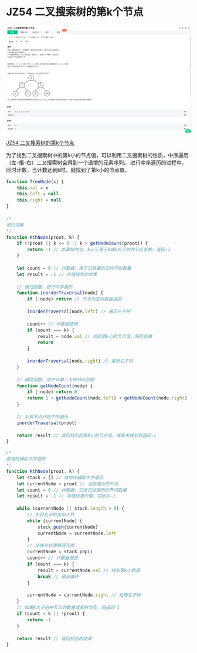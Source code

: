 # JZ54 二叉搜索树的第k个节点

![1](./img/JZ54%20二叉搜索树的第k个节点%201.jpg)
![2](./img/JZ54%20二叉搜索树的第k个节点%202.jpg)

[JZ54 二叉搜索树的第k个节点](https://www.nowcoder.com/practice/57aa0bab91884a10b5136ca2c087f8ff?tpId=13&tqId=2305268&ru=/exam/oj/ta&qru=/ta/coding-interviews/question-ranking&sourceUrl=%2Fexam%2Foj%2Fta%3FtpId%3D13)


为了找到二叉搜索树中的第k小的节点值，可以利用二叉搜索树的性质，中序遍历（左-根-右）二叉搜索树会得到一个递增的元素序列。
进行中序遍历的过程中，同时计数，当计数达到k时，就找到了第k小的节点值。

```js
function TreeNode(x) {
	this.val = x
	this.left = null
	this.right = null
}

/* 
递归求解
*/
function KthNode(proot, k) {
	if (!proot || k <= 0 || k > getNodeCount(proot)) {
		return -1 // 如果树为空、k小于等于0或k大于树的节点总数，返回-1
	}

	let count = 0 // 计数器，用于记录遍历过的节点数量
	let result = -1 // 存储找到的结果

	// 递归函数，进行中序遍历
	function inorderTraversal(node) {
		if (!node) return // 节点为空则直接返回

		inorderTraversal(node.left) // 遍历左子树

		count++ // 计数器递增
		if (count === k) {
			result = node.val // 找到第k小的节点值，保存结果
			return
		}

		inorderTraversal(node.right) // 遍历右子树
	}

	// 辅助函数，用于计算二叉树节点总数
	function getNodeCount(node) {
		if (!node) return 0
		return 1 + getNodeCount(node.left) + getNodeCount(node.right)
	}

	// 从根节点开始中序遍历
	inorderTraversal(proot)

	return result // 返回找到的第k小的节点值，或者未找到则返回-1
}
```

```js
/* 
使用栈辅助中序遍历
*/
function KthNode(proot, k) {
	let stack = [] // 使用栈辅助中序遍历
	let currentNode = proot // 当前遍历的节点
	let count = 0 // 计数器，记录已经遍历的节点数量
	let result = -1 // 存储结果的值，初始为-1

	while (currentNode || stack.length > 0) {
		// 先将左子树全部入栈
		while (currentNode) {
			stack.push(currentNode)
			currentNode = currentNode.left
		}
		// 出栈并处理栈顶元素
		currentNode = stack.pop()
		count++ // 计数器增加
		if (count === k) {
			result = currentNode.val // 找到第k小的值
			break // 退出循环
		}

		currentNode = currentNode.right // 处理右子树
	}
	// 如果k大于树中节点的数量或者树为空，则返回-1
	if (count < k || !proot) {
		return -1
	}

	return result // 返回找到的结果
}
```

